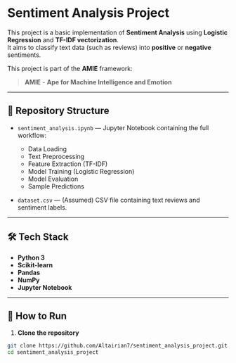 # Sentiment Analysis Project

This project is a basic implementation of **Sentiment Analysis** using **Logistic Regression** and **TF-IDF vectorization**.  
It aims to classify text data (such as reviews) into **positive** or **negative** sentiments.

This project is part of the **AMIE** framework:

> **AMIE** - **Ape for Machine Intelligence and Emotion**

---

## 📁 Repository Structure

- `sentiment_analysis.ipynb` — Jupyter Notebook containing the full workflow:
  - Data Loading
  - Text Preprocessing
  - Feature Extraction (TF-IDF)
  - Model Training (Logistic Regression)
  - Model Evaluation
  - Sample Predictions

- `dataset.csv` — (Assumed) CSV file containing text reviews and sentiment labels.

---

## 🛠️ Tech Stack

- **Python 3**
- **Scikit-learn**
- **Pandas**
- **NumPy**
- **Jupyter Notebook**

---

## 🚀 How to Run

1. **Clone the repository**

```bash
git clone https://github.com/Altairian7/sentiment_analysis_project.git
cd sentiment_analysis_project

